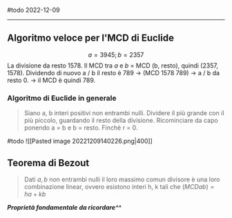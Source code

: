 #todo 
2022-12-09

---

## Algoritmo veloce per l'MCD di Euclide 

$$a = 3945; b= 2357$$
La divisione da resto 1578. Il MCD tra $a$ e $b$ = MCD (b, resto), quindi (2357, 1578). Dividendo di nuovo a / b il resto è 789 -> (MCD 1578 789) -> a / b da resto 0. -> il MCD è quindi 789. 

### Algoritmo di Euclide in generale
> Siano a, b interi positivi non entrambi nulli. Dividere il più grande con il più piccolo, guardando il resto della divisione. 
> Ricominciare da capo ponendo a = b e b = resto. Finchè r = 0.

#todo 
![[Pasted image 20221209140226.png|400]]

## Teorema di Bezout 
> Dati $a, b$ non entrambi nulli il loro massimo comun divisore è una loro combinazione linear, ovvero esistono interi h, k tali che $(MCD a b) = ha + kb$

***Proprietà fondamentale da ricordare^^***